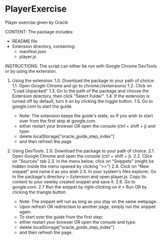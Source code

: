 # PlayerExercise
Player exercise given by Oracle

CONTENT:
The package includes:
- README file
- Extension directory, containing:
	- manifest.json
	- player.js

INSTRUCTIONS:
The script can either be run with Google Chrome DevTools or by using the extension.

1. Using the extension:
	1.0. Download the package to your path of choice.
	1.1. Open Google Chrome and go to chrome://extensions/
	1.2. Click on "Load Unpacked"
	1.3. Go to the path of the package and choose the Extension directory, then click "Select Folder".
	1.4. If the extension is turned off by default, turn it on by clicking the toggle button.
	1.5. Go to google.com to start the guide.
	* Note: The extension keeps the guide's state, so if you wish to start over from the first step at google.com
	* either restart your browser OR open the console (ctrl + shift + j) and type:
	*	delete localStorage["oracle_guide_step_index"]
	* and then refresh the page
	
2. Using DevTools:
	2.0. Download the package to your path of choice.
	2.1. Open Google Chrome and open the console (ctrl + shift + j).
	2.2. Click on "Sources" tab
	2.3. In the menu below, click on "Snippets" (might be hidden inside the menu opened by clicking ">>")
	2.4. Click on "New snippet" and name it as you wish
	2.5. In your system's files explorer, Go to the package's directory > Extension and open player.js.
			Copy its content to your newley created snippet and save it.
	2.6. Go to google.com.
	2.7 Run the snippet by right-clicking on it > Run OR by clicking the triangle button.
	* Note: The snippet will run as long as you stay on the same webpage.
	* Upon refresh OR redirection to another page, simply run the snippet again.
	* To start over the guide from the first step:
	* either restart your browser OR open the console and type:
	*	delete localStorage["oracle_guide_step_index"]
	* and then refresh the page.
	